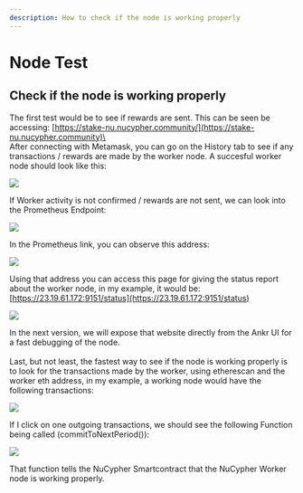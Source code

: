 ```yaml
---
description: How to check if the node is working properly
---
```


# Node Test

## Check if the node is working properly

The first test would be to see if rewards are sent. This can be seen be accessing: [https://stake-nu.nucypher.community/](https://stake-nu.nucypher.community)\
\
After connecting with Metamask, you can go on the History tab to see if any transactions / rewards are made by the worker node. A succesful worker node should look like this:

![](broken-reference)



If Worker activity is not confirmed / rewards are not sent, we can look into the Prometheus Endpoint:

![](broken-reference)

In the Prometheus link, you can observe this address:

![](broken-reference)

Using that address you can access this page for giving the status report about the worker node, in my example, it would be:\
[https://23.19.61.172:9151/status](https://23.19.61.172:9151/status)

![](broken-reference)

In the next version, we will expose that website directly from the Ankr UI for a fast debugging of the node.\
\
Last, but not least, the fastest way to see if the node is working properly is to look for the transactions made by the worker, using etherescan and the worker eth address, in my example, a working node would have the following transactions:

![](broken-reference)

If I click on one outgoing transactions, we should see the following Function being called (commitToNextPeriod()):

![](broken-reference)

That function tells the NuCypher Smartcontract that the NuCypher Worker node is working properly.
